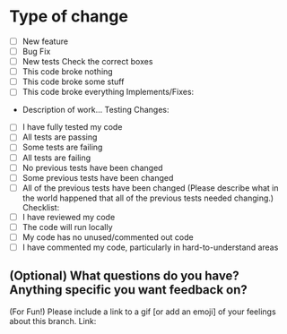# Type of change
- [ ] New feature
- [ ] Bug Fix
- [ ] New tests
Check the correct boxes
- [ ] This code broke nothing
- [ ] This code broke some stuff
- [ ] This code broke everything
Implements/Fixes:
- Description of work...
Testing Changes:
- [ ] I have fully tested my code
- [ ] All tests are passing
- [ ] Some tests are failing
- [ ] All tests are failing
- [ ] No previous tests have been changed
- [ ] Some previous tests have been changed
- [ ] All of the previous tests have been changed (Please describe what in the world happened that all of the previous tests needed changing.)
Checklist:
- [ ] I have reviewed my code
- [ ] The code will run locally
- [ ] My code has no unused/commented out code
- [ ] I have commented my code, particularly in hard-to-understand areas

(Optional) What questions do you have? Anything specific you want feedback on?
-
(For Fun!) Please include a link to a gif [or add an emoji] of your feelings about this branch.
Link: